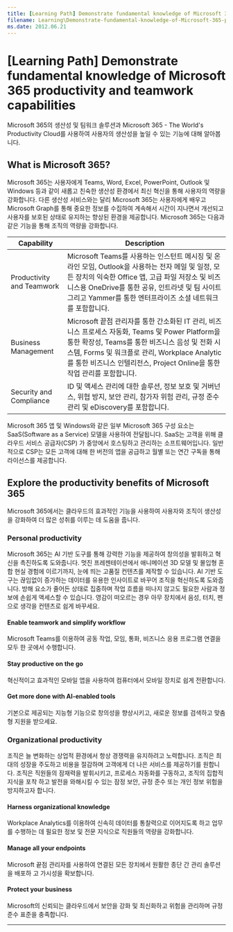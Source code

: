 ```yaml
---
title: [Learning Path] Demonstrate fundamental knowledge of Microsoft 365 productivity and teamwork capabilities
filename: Learning\Demonstrate-fundamental-knowledge-of-Microsoft-365-productivity-and-teamwork-capabilities.md
ms.date: 2012.06.21
---
```


# [Learning Path] Demonstrate fundamental knowledge of Microsoft 365 productivity and teamwork capabilities

Microsoft 365의 생산성 및 팀워크 솔루션과 Microsoft 365 - The World's Productivity Cloud를 사용하여 사용자의 생산성을 높일 수 있는 기능에 대해 알아봅니다.

## What is Microsoft 365?

Microsoft 365는 사용자에게 Teams, Word, Excel, PowerPoint, Outlook 및 Windows 등과 같이 새롭고 친숙한 생산성 환경에서 최신 혁신을 통해 사용자의 역량을 강화합니다. 다른 생산성 서비스와는 달리 Microsoft 365는 사용자에게 배우고 Microsoft Graph를 통해 중요한 정보를 수집하여 계속해서 시간이 지나면서 개선되고 사용자를 보호된 상태로 유지하는 향상된 환경을 제공합니다. Microsoft 365는 다음과 같은 기능을 통해 조직의 역량을 강화합니다.

| Capability | Description |
|--|--|
| Productivity and Teamwork | Microsoft Teams를 사용하는 인스턴트 메시징 및 온라인 모임, Outlook을 사용하는 전자 메일 및 일정, 모든 장치의 익숙한 Office 앱, 고급 파일 저장소 및 비즈니스용 OneDrive를 통한 공유, 인트라넷 및 팀 사이트 그리고 Yammer를 통한 엔터프라이즈 소셜 네트워크를 포함합니다. |
| Business Management | Microsoft 끝점 관리자를 통한 간소화된 IT 관리, 비즈니스 프로세스 자동화, Teams 및 Power Platform을 통한 확장성, Teams를 통한 비즈니스 음성 및 전화 시스템, Forms 및 워크플로 관리, Workplace Analytic를 통한 비즈니스 인텔리전스, Project Online을 통한 작업 관리를 포함합니다. |
| Security and Compliance | ID 및 액세스 관리에 대한 솔루션, 정보 보호 및 거버넌스, 위협 방지, 보안 관리, 참가자 위험 관리, 규정 준수 관리 및 eDiscovery를 포함합니다. |

Microsoft 365 앱 및 Windows와 같은 일부 Microsoft 365 구성 요소는 SaaS(Software as a Service) 모델을 사용하여 전달됩니다. SaaS는 고객을 위해 클라우드 서비스 공급자(CSP) 가 중앙에서 호스팅하고 관리하는 소프트웨어입니다. 일반적으로 CSP는 모든 고객에 대해 한 버전의 앱을 공급하고 월별 또는 연간 구독을 통해 라이선스를 제공합니다.

## Explore the productivity benefits of Microsoft 365

Microsoft 365에서는 클라우드의 효과적인 기능을 사용하여 사용자와 조직이 생산성을 강화하여 더 많은 성취를 이루는 데 도움을 줍니다.

### Personal productivity

Microsoft 365는 AI 기반 도구를 통해 강력한 기능을 제공하여 창의성을 발휘하고 혁신을 촉진하도록 도와줍니다. 멋진 프레젠테이션에서 애니메이션 3D 모델 및 몰입형 혼합 현실 경험에 이르기까지, 눈에 띄는 고품질 컨텐츠를 제작할 수 있습니다. AI 기반 도구는 끊임없이 증가하는 데이터를 유용한 인사이트로 바꾸어 조직을 혁신하도록 도와줍니다. 방해 요소가 줄어든 상태로 집중하며 작업 흐름을 떠나지 않고도 필요한 사람과 정보에 손쉽게 액세스할 수 있습니다. 영감이 떠오르는 경우 아무 장치에서 음성, 터치, 펜으로 생각을 컨텐츠로 쉽게 바꾸세요.

#### Enable teamwork and simplify workflow

Microsoft Teams를 이용하여 공동 작업, 모임, 통화, 비즈니스 응용 프로그램 연결을 모두 한 곳에서 수행합니다.

#### Stay productive on the go

혁신적이고 효과적인 모바일 앱을 사용하여 컴퓨터에서 모바일 장치로 쉽게 전환합니다.

#### Get more done with AI-enabled tools

기본으로 제공되는 지능형 기능으로 창의성을 향상시키고, 새로운 정보를 검색하고 맞춤형 지원을 받으세요.

### Organizational productivity

조직은 늘 변화하는 상업적 환경에서 항상 경쟁력을 유지하려고 노력합니다. 조직은 최대의 성장을 주도하고 비용을 절감하며 고객에게 더 나은 서비스를 제공하기를 원합니다. 조직은 직원들의 잠재력을 발휘시키고, 프로세스 자동화를 구동하고, 조직의 집합적 지식을 포착 하고 발전을 와해시킬 수 있는 잠정 보안, 규정 준수 또는 개인 정보 위험을 방지하고자 합니다.

#### Harness organizational knowledge

Workplace Analytics를 이용하여 신속히 데이터를 통찰력으로 이어지도록 하고 업무를 수행하는 데 필요한 정보 및 전문 지식으로 직원들의 역량을 강화합니다.

#### Manage all your endpoints

Microsoft 끝점 관리자를 사용하여 연결된 모든 장치에서 원활한 종단 간 관리 솔루션을 배포하 고 가시성을 확보합니다.

#### Protect your business

Microsoft의 신뢰되는 클라우드에서 보안을 강화 및 최신화하고 위험을 관리하며 규정 준수 표준을 충족합니다.

---

